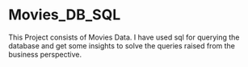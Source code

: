 # Movies_DB_SQL
This Project consists of Movies Data. I have used sql for querying the database and get some insights to solve the queries raised from the business perspective.
